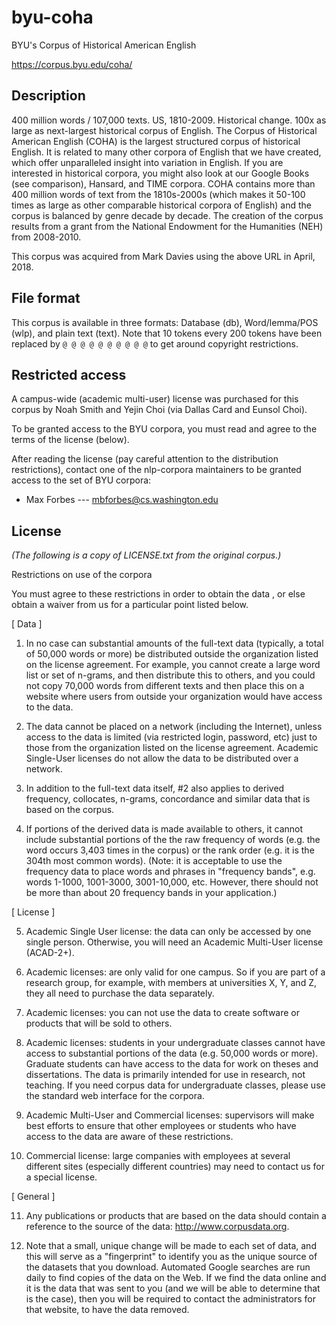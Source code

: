 # byu-coha

BYU's Corpus of Historical American English

https://corpus.byu.edu/coha/

## Description

400 million words / 107,000 texts. US, 1810-2009.  Historical
change. 100x as large as next-largest historical corpus of English.
The Corpus of Historical American English (COHA) is the largest
structured corpus of historical English. It is related to many other
corpora of English that we have created, which offer unparalleled
insight into variation in English. If you are interested in historical
corpora, you might also look at our Google Books (see comparison),
Hansard, and TIME corpora.  COHA contains more than 400 million words
of text from the 1810s-2000s (which makes it 50-100 times as large as
other comparable historical corpora of English) and the corpus is
balanced by genre decade by decade. The creation of the corpus results
from a grant from the National Endowment for the Humanities (NEH) from
2008-2010.

This corpus was acquired from Mark Davies using the above URL in
April, 2018.

## File format

This corpus is available in three formats: Database (db),
Word/lemma/POS (wlp), and plain text (text).  Note that 10 tokens
every 200 tokens have been replaced by `@ @ @ @ @ @ @ @ @ @` to get
around copyright restrictions.

## Restricted access

A campus-wide (academic multi-user) license was purchased for this corpus by
Noah Smith and Yejin Choi (via Dallas Card and Eunsol Choi).

To be granted access to the BYU corpora, you must read and agree to the terms
of the license (below).

After reading the license (pay careful attention to the distribution
restrictions), contact one of the nlp-corpora maintainers to be granted access
to the set of BYU corpora:

- Max Forbes --- mbforbes@cs.washington.edu

## License

_(The following is a copy of LICENSE.txt from the original corpus.)_

Restrictions on use of the corpora

You must agree to these restrictions in order to obtain the data , or else obtain a waiver from us for a particular point listed below.

[ Data ]

1. In no case can substantial amounts of the full-text data (typically, a total of 50,000 words or more) be distributed outside the organization listed on the license agreement. For example, you cannot create a large word list or set of n-grams, and then distribute this to others, and you could not copy 70,000 words from different texts and then place this on a website where users from outside your organization would have access to the data.

2. The data cannot be placed on a network (including the Internet), unless access to the data is limited (via restricted login, password, etc) just to those from the organization listed on the license agreement. Academic Single-User licenses do not allow the data to be distributed over a network.

3. In addition to the full-text data itself, #2 also applies to derived frequency, collocates, n-grams, concordance and similar data that is based on the corpus.

4. If portions of the derived data is made available to others, it cannot include substantial portions of the the raw frequency of words (e.g. the word occurs 3,403 times in the corpus) or the rank order (e.g. it is the 304th most common words). (Note: it is acceptable to use the frequency data to place words and phrases in "frequency bands", e.g. words 1-1000, 1001-3000, 3001-10,000, etc. However, there should not be more than about 20 frequency bands in your application.)

[ License ]

5. Academic Single User license: the data can only be accessed by one single person. Otherwise, you will need an Academic Multi-User license (ACAD-2+).

6. Academic licenses: are only valid for one campus. So if you are part of a research group, for example, with members at universities X, Y, and Z, they all need to purchase the data separately.

7. Academic licenses: you can not use the data to create software or products that will be sold to others.

8. Academic licenses: students in your undergraduate classes cannot have access to substantial portions of the data (e.g. 50,000 words or more). Graduate students can have access to the data for work on theses and dissertations. The data is primarily intended for use in research, not teaching. If you need corpus data for undergraduate classes, please use the standard web interface for the corpora.

9. Academic Multi-User and Commercial licenses: supervisors will make best efforts to ensure that other employees or students who have access to the data are aware of these restrictions.

10. Commercial license: large companies with employees at several different sites (especially different countries) may need to contact us for a special license.

[ General ]

11. Any publications or products that are based on the data should contain a reference to the source of the data: http://www.corpusdata.org.

12. Note that a small, unique change will be made to each set of data, and this will serve as a "fingerprint" to identify you as the unique source of the datasets that you download. Automated Google searches are run daily to find copies of the data on the Web. If we find the data online and it is the data that was sent to you (and we will be able to determine that is the case), then you will be required to contact the administrators for that website, to have the data removed.
